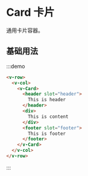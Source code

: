 # Card 卡片

通用卡片容器。

## 基础用法

:::demo 

```html
<v-row>
  <v-col>
    <v-Card>
      <header slot="header">
        This is header
      </header>
      <div>
        This is content
      </div>
      <footer slot="footer">
        This is footer
      </footer>
    </v-Card>
  </v-col>
</v-row>
```
:::

<script>
  import Row from '@/components/row';
  import Col from '@/components/col';
  import Card from '@/components/card';

  export default {
    components: {
      VRow: Row,
      VCol: Col,
      VCard: Card,
    },
    methods: {
    },
  };
</script>

<style rel="stylesheet/scss" lang="sass" scoped>
  
</style>